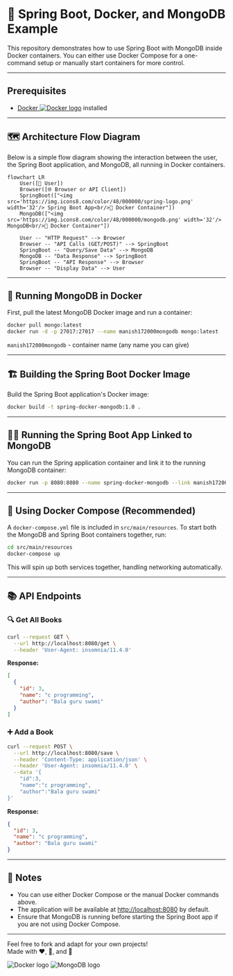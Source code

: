 # 🚀 Spring Boot, Docker, and MongoDB Example

This repository demonstrates how to use Spring Boot with MongoDB inside Docker containers. You can either use Docker Compose for a one-command setup or manually start containers for more control.

---

## Prerequisites

- [Docker ![Docker logo](https://img.shields.io/badge/Docker-2496ED?logo=docker&logoColor=white&style=flat-square)](https://www.docker.com/get-started) installed

---

## 🗺️ Architecture Flow Diagram

Below is a simple flow diagram showing the interaction between the user, the Spring Boot application, and MongoDB, all running in Docker containers.

```mermaid
flowchart LR
    User([🧑 User])
    Browser([🌐 Browser or API Client])
    SpringBoot(["<img src='https://img.icons8.com/color/48/000000/spring-logo.png' width='32'/> Spring Boot App<br/>🐳 Docker Container"])
    MongoDB(["<img src='https://img.icons8.com/color/48/000000/mongodb.png' width='32'/> MongoDB<br/>🐳 Docker Container"])

    User -- "HTTP Request" --> Browser
    Browser -- "API Calls (GET/POST)" --> SpringBoot
    SpringBoot -- "Query/Save Data" --> MongoDB
    MongoDB -- "Data Response" --> SpringBoot
    SpringBoot -- "API Response" --> Browser
    Browser -- "Display Data" --> User
```

---

## 🐳 Running MongoDB in Docker

First, pull the latest MongoDB Docker image and run a container:

```bash
docker pull mongo:latest
docker run -d -p 27017:27017 --name manish172000mongodb mongo:latest
```
`manish172000mongodb` - container name (any name you can give)

---

## 🏗️ Building the Spring Boot Docker Image

Build the Spring Boot application's Docker image:

```bash
docker build -t spring-docker-mongodb:1.0 .
```

---

## 🏃‍♂️ Running the Spring Boot App Linked to MongoDB

You can run the Spring application container and link it to the running MongoDB container:

```bash
docker run -p 8080:8080 --name spring-docker-mongodb --link manish172000mongodb:mongo -d spring-docker-mongodb:1.0
```

---

## 🧩 Using Docker Compose (Recommended)

A `docker-compose.yml` file is included in `src/main/resources`. To start both the MongoDB and Spring Boot containers together, run:

```bash
cd src/main/resources
docker-compose up
```

This will spin up both services together, handling networking automatically.

---

## 📚 API Endpoints

### 🔍 Get All Books

```bash
curl --request GET \
  --url http://localhost:8080/get \
  --header 'User-Agent: insomnia/11.4.0'
```

**Response:**
```json
[
  {
    "id": 3,
    "name": "c programming",
    "author": "Bala guru swami"
  }
]
```

### ➕ Add a Book

```bash
curl --request POST \
  --url http://localhost:8080/save \
  --header 'Content-Type: application/json' \
  --header 'User-Agent: insomnia/11.4.0' \
  --data '{
    "id":3,
    "name":"c programming",
    "author":"Bala guru swami"
}'
```

**Response:**
```json
{
  "id": 3,
  "name": "c programming",
  "author": "Bala guru swami"
}
```

---

## 📝 Notes

- You can use either Docker Compose or the manual Docker commands above.
- The application will be available at [http://localhost:8080](http://localhost:8080) by default.
- Ensure that MongoDB is running before starting the Spring Boot app if you are not using Docker Compose.
---



Feel free to fork and adapt for your own projects!  
Made with ❤️, 🐳, and 🍃

![Docker logo](https://img.icons8.com/color/48/000000/docker.png)
![MongoDB logo](https://img.icons8.com/color/48/000000/mongodb.png)
